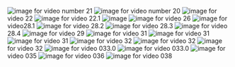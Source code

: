 ![image](https://github.com/ManishKumar-ar/random/assets/134220511/4d3daf61-88b4-432b-8fa0-0dd1803c3173)
for video number 21 
![image](https://github.com/ManishKumar-ar/random/assets/134220511/60465999-2f31-4566-bbce-a11296b9c17e)
for video number 20
![image](https://github.com/ManishKumar-ar/random/assets/134220511/adfcba07-4580-4b65-b75c-6bd063ea1e04)
for video 22
![image](https://github.com/ManishKumar-ar/random/assets/134220511/46966040-eb0e-43da-8eb6-f678d8f257e4)
for video 22.1
![image](https://github.com/ManishKumar-ar/random/assets/134220511/935dcf0f-f6f8-4167-a46a-609d2e726758)
![image](https://github.com/ManishKumar-ar/random/assets/134220511/a0623760-7ff3-4fdc-954d-e34102c25c32)
for video 26
![image](https://github.com/ManishKumar-ar/random/assets/134220511/519b4a6c-45fb-4e87-b870-77e7ee1a02b3)
for video28.1
![image](https://github.com/ManishKumar-ar/random/assets/134220511/db016b92-2ce6-4c81-8e25-afd77c6bcf93)
for video 28.2
![image](https://github.com/ManishKumar-ar/random/assets/134220511/94e8953f-8220-4456-8144-faff30585ccb)
for video  28.3
![image](https://github.com/ManishKumar-ar/random/assets/134220511/94e8953f-8220-4456-8144-faff30585ccb)
for video  28.4
![image](https://github.com/ManishKumar-ar/random/assets/134220511/3e5a2fc0-8dcf-4fbd-9338-8f8c8fc3ab1d)
for video 29
![image](https://github.com/ManishKumar-ar/random/assets/134220511/38bc13d6-0f3d-40df-a278-b6ff31a8b441)
for video 31
![image](https://github.com/ManishKumar-ar/random/assets/134220511/dcb0b18a-4b4b-4e5a-9fd1-f13242dbe98d)
for video 31
![image](https://github.com/ManishKumar-ar/random/assets/134220511/943ff37c-9eb2-4d94-916a-32c46b1c969a)
for video 31
![image](https://github.com/ManishKumar-ar/random/assets/134220511/8099f4be-4c72-4f1c-82e3-7d79b4d12f0a)
for video 32
![image](https://github.com/ManishKumar-ar/random/assets/134220511/499ac750-4c68-423a-967d-4ae5a84eac66)
for video 32
![image](https://github.com/ManishKumar-ar/random/assets/134220511/811709d8-f966-438d-baf0-87ecdccdba95)
for video 32
![image](https://github.com/ManishKumar-ar/random/assets/134220511/64ec18c0-d523-43b8-b3f1-90288b86219e)
for video 033.0 
![image](https://github.com/ManishKumar-ar/random/assets/134220511/fcebf561-2f07-4186-9fe8-5497228b4960)
for video 033.0 
![image](https://github.com/ManishKumar-ar/random/assets/134220511/0d399fed-f3fb-482c-b85b-cd444f01519e)
for video 035
![image](https://github.com/ManishKumar-ar/random/assets/134220511/849d5b8e-5735-4fd0-8ab1-c68f66f2a4ae)
for video 036
![image](https://github.com/ManishKumar-ar/random/assets/134220511/b028fd72-d027-4cf6-8896-a5b272c0810d)
for video 038


